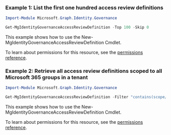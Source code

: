 ### Example 1: List the first one hundred access review definitions

```powershellImport-Module Microsoft.Graph.Identity.Governance

Get-MgIdentityGovernanceAccessReviewDefinition -Top 100 -Skip 0
```
This example shows how to use the New-MgIdentityGovernanceAccessReviewDefinition Cmdlet.
To learn about permissions for this resource, see the [permissions reference](/graph/permissions-reference).

### Example 2: Retrieve all access review definitions scoped to all Microsoft 365 groups in a tenant

```powershellImport-Module Microsoft.Graph.Identity.Governance

Get-MgIdentityGovernanceAccessReviewDefinition -Filter "contains(scope/microsoft.graph.accessReviewQueryScope/query, './members')"
```
This example shows how to use the New-MgIdentityGovernanceAccessReviewDefinition Cmdlet.
To learn about permissions for this resource, see the [permissions reference](/graph/permissions-reference).

